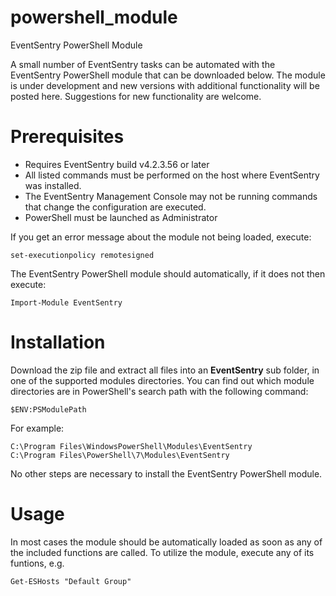 # powershell_module
EventSentry PowerShell Module

A small number of EventSentry tasks can be automated with the EventSentry PowerShell module that can be downloaded below. The module is under development and new versions with additional functionality will be posted here. Suggestions for new functionality are welcome.

# Prerequisites
* Requires EventSentry build v4.2.3.56 or later
* All listed commands must be performed on the host where EventSentry was installed.
* The EventSentry Management Console may not be running commands that change the configuration are executed.
* PowerShell must be launched as Administrator

If you get an error message about the module not being loaded, execute:

`set-executionpolicy remotesigned`

The EventSentry PowerShell module should automatically, if it does not then execute:

`Import-Module EventSentry`

# Installation
Download the zip file and extract all files into an **EventSentry** sub folder, in one of the supported modules directories. You can find out which module directories are in PowerShell's search path with the following command:

`$ENV:PSModulePath`

For example:
```
C:\Program Files\WindowsPowerShell\Modules\EventSentry
C:\Program Files\PowerShell\7\Modules\EventSentry
```

No other steps are necessary to install the EventSentry PowerShell module.

# Usage
In most cases the module should be automatically loaded as soon as any of the included functions are called. To utilize the module, execute any of its funtions, e.g.

`Get-ESHosts "Default Group"`
